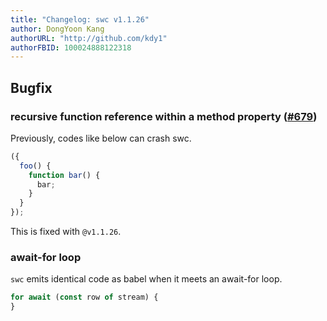 ```yaml
---
title: "Changelog: swc v1.1.26"
author: DongYoon Kang
authorURL: "http://github.com/kdy1"
authorFBID: 100024888122318
---
```


## Bugfix

### recursive function reference within a method property ([#679](https://github.com/swc-project/swc/issues/678))

Previously, codes like below can crash swc.

```js
({
  foo() {
    function bar() {
      bar;
    }
  }
});
```

This is fixed with `@v1.1.26`.

### await-for loop

`swc` emits identical code as babel when it meets an await-for loop.

```js
for await (const row of stream) {
}
```
